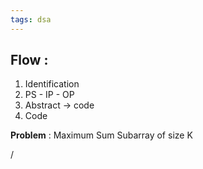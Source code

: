 ```yaml
---
tags: dsa
---
```

## Flow : 

1. Identification
2. PS - IP - OP
3. Abstract -> code
4. Code

**Problem** : Maximum Sum Subarray of size K

/